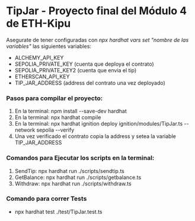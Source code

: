 # TipJar - Proyecto final del Módulo 4 de ETH-Kipu

Asegurate de tener configuradas con  *npx hardhat vars set "nombre de las variables"* las siguientes variables:
- ALCHEMY_API_KEY
- SEPOLIA_PRIVATE_KEY (cuenta que deploya el contrato)
- SEPOLIA_PRIVATE_KEY2 (cuenta que envia el tip)
- ETHERSCAN_API_KEY
- TIP_JAR_ADDRESS (address del contrato una vez deployado)

### Pasos para compilar el proyecto:

1. En la terminal: npm install --save-dev hardhat
2. En la terminal: npx hardhat compile
3. En la terminal: npx hardhat ignition deploy ignition/modules/TipJar.ts --network sepolia --verify
4. Una vez verificado el contrato copia la address y setea la variable TIP_JAR_ADDRESS

### Comandos para Ejecutar los scripts en la terminal:

1. SendTip: npx hardhat run ./scripts/sendtip.ts 
2. GetBalance: npx hardhat run ./scripts/getbalance.ts 
3. Withdraw: npx hardhat run ./scripts/withdraw.ts 

### Comando para correr Tests

- npx hardhat test ./test/TipJar.test.ts

